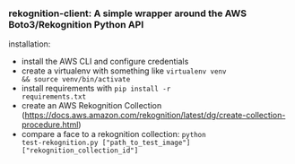 ### rekognition-client: A simple wrapper around the AWS Boto3/Rekognition Python API

installation:
* install the AWS CLI and configure credentials
* create a virtualenv with something like <code>virtualenv venv && source venv/bin/activate</code>
* install requirements with <code>pip install -r requirements.txt</code>
* create an AWS Rekognition Collection (https://docs.aws.amazon.com/rekognition/latest/dg/create-collection-procedure.html)
* compare a face to a rekognition collection: <code>python test-rekognition.py ["path_to_test_image"] ["rekognition_collection_id"]

